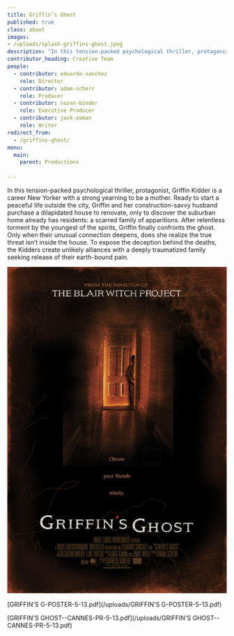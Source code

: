 ```yaml
---
title: Griffin’s Ghost
published: true
class: about
images:
- /uploads/splash-griffins-ghost.jpeg
description: "In this tension-packed psychological thriller, protagonist, Griffin Kidder is a career New Yorker with a strong yearning to be a mother. Ready to start a peaceful life outside the city, Griffin and her construction-savvy husband purchase a dilapidated house to renovate, only to discover the suburban home already has residents: a scarred family of apparitions."
contributor_heading: Creative Team
people:
  - contributor: eduardo-sanchez
    role: Director
  - contributor: adam-scherr
    role: Producer
  - contributor: suzan-binder
    role: Executive Producer
  - contributor: jack-zeman
    role: Writer
redirect_from:
  - /griffins-ghost/
menu:
  main:
    parent: Productions

---
```


In this tension-packed psychological thriller, protagonist, Griffin Kidder is a career New Yorker with a strong yearning to be a mother. Ready to start a peaceful life outside the city, Griffin and her construction-savvy husband purchase a dilapidated house to renovate, only to discover the suburban home already has residents: a scarred family of apparitions. After relentless torment by the youngest of the spirits, Griffin finally confronts the ghost. Only when their unusual connection deepens, does she realize the true threat isn’t inside the house. To expose the deception behind the deaths, the Kidders create unlikely alliances with a deeply traumatized family seeking release of their earth-bound pain.

![Griffins Ghost](/uploads/cover-griffins-ghost.jpg)


[GRIFFIN'S G-POSTER-5-13.pdf](/uploads/GRIFFIN'S G-POSTER-5-13.pdf)

[GRIFFIN'S GHOST--CANNES-PR-5-13.pdf](/uploads/GRIFFIN'S GHOST--CANNES-PR-5-13.pdf)
